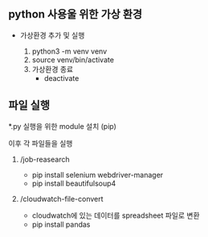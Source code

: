 ## python 사용울 위한 가상 환경

- 가상환경 추가 및 실행

    1. python3 -m venv venv
    2. source venv/bin/activate
    3. 가상환경 종료
        - deactivate

## 파일 실행

*.py 실행을 위한 module 설치 (pip)

이후 각 파일들을 실행

1. /job-reasearch
    - pip install selenium webdriver-manager
    - pip install beautifulsoup4

2. /cloudwatch-file-convert
    - cloudwatch에 있는 데이터를 spreadsheet 파일로 변환
    - pip install pandas




